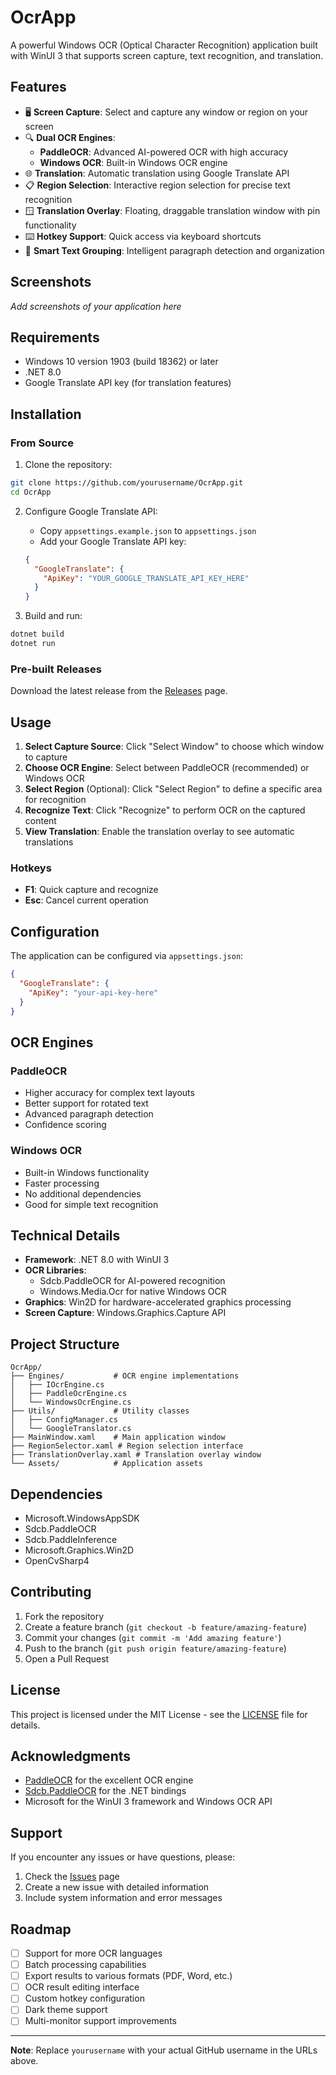 # OcrApp

A powerful Windows OCR (Optical Character Recognition) application built with WinUI 3 that supports screen capture, text recognition, and translation.

## Features

- 🖥️ **Screen Capture**: Select and capture any window or region on your screen
- 🔍 **Dual OCR Engines**:
  - **PaddleOCR**: Advanced AI-powered OCR with high accuracy
  - **Windows OCR**: Built-in Windows OCR engine
- 🌐 **Translation**: Automatic translation using Google Translate API
- 📋 **Region Selection**: Interactive region selection for precise text recognition
- 🪟 **Translation Overlay**: Floating, draggable translation window with pin functionality
- ⌨️ **Hotkey Support**: Quick access via keyboard shortcuts
- 🎯 **Smart Text Grouping**: Intelligent paragraph detection and organization

## Screenshots

_Add screenshots of your application here_

## Requirements

- Windows 10 version 1903 (build 18362) or later
- .NET 8.0
- Google Translate API key (for translation features)

## Installation

### From Source

1. Clone the repository:

```bash
git clone https://github.com/yourusername/OcrApp.git
cd OcrApp
```

2. Configure Google Translate API:

   - Copy `appsettings.example.json` to `appsettings.json`
   - Add your Google Translate API key:

   ```json
   {
     "GoogleTranslate": {
       "ApiKey": "YOUR_GOOGLE_TRANSLATE_API_KEY_HERE"
     }
   }
   ```

3. Build and run:

```bash
dotnet build
dotnet run
```

### Pre-built Releases

Download the latest release from the [Releases](https://github.com/yourusername/OcrApp/releases) page.

## Usage

1. **Select Capture Source**: Click "Select Window" to choose which window to capture
2. **Choose OCR Engine**: Select between PaddleOCR (recommended) or Windows OCR
3. **Select Region** (Optional): Click "Select Region" to define a specific area for recognition
4. **Recognize Text**: Click "Recognize" to perform OCR on the captured content
5. **View Translation**: Enable the translation overlay to see automatic translations

### Hotkeys

- **F1**: Quick capture and recognize
- **Esc**: Cancel current operation

## Configuration

The application can be configured via `appsettings.json`:

```json
{
  "GoogleTranslate": {
    "ApiKey": "your-api-key-here"
  }
}
```

## OCR Engines

### PaddleOCR

- Higher accuracy for complex text layouts
- Better support for rotated text
- Advanced paragraph detection
- Confidence scoring

### Windows OCR

- Built-in Windows functionality
- Faster processing
- No additional dependencies
- Good for simple text recognition

## Technical Details

- **Framework**: .NET 8.0 with WinUI 3
- **OCR Libraries**:
  - Sdcb.PaddleOCR for AI-powered recognition
  - Windows.Media.Ocr for native Windows OCR
- **Graphics**: Win2D for hardware-accelerated graphics processing
- **Screen Capture**: Windows.Graphics.Capture API

## Project Structure

```
OcrApp/
├── Engines/           # OCR engine implementations
│   ├── IOcrEngine.cs
│   ├── PaddleOcrEngine.cs
│   └── WindowsOcrEngine.cs
├── Utils/             # Utility classes
│   ├── ConfigManager.cs
│   └── GoogleTranslator.cs
├── MainWindow.xaml    # Main application window
├── RegionSelector.xaml # Region selection interface
├── TranslationOverlay.xaml # Translation overlay window
└── Assets/            # Application assets
```

## Dependencies

- Microsoft.WindowsAppSDK
- Sdcb.PaddleOCR
- Sdcb.PaddleInference
- Microsoft.Graphics.Win2D
- OpenCvSharp4

## Contributing

1. Fork the repository
2. Create a feature branch (`git checkout -b feature/amazing-feature`)
3. Commit your changes (`git commit -m 'Add amazing feature'`)
4. Push to the branch (`git push origin feature/amazing-feature`)
5. Open a Pull Request

## License

This project is licensed under the MIT License - see the [LICENSE](LICENSE) file for details.

## Acknowledgments

- [PaddleOCR](https://github.com/PaddlePaddle/PaddleOCR) for the excellent OCR engine
- [Sdcb.PaddleOCR](https://github.com/sdcb/PaddleSharp) for the .NET bindings
- Microsoft for the WinUI 3 framework and Windows OCR API

## Support

If you encounter any issues or have questions, please:

1. Check the [Issues](https://github.com/yourusername/OcrApp/issues) page
2. Create a new issue with detailed information
3. Include system information and error messages

## Roadmap

- [ ] Support for more OCR languages
- [ ] Batch processing capabilities
- [ ] Export results to various formats (PDF, Word, etc.)
- [ ] OCR result editing interface
- [ ] Custom hotkey configuration
- [ ] Dark theme support
- [ ] Multi-monitor support improvements

---

**Note**: Replace `yourusername` with your actual GitHub username in the URLs above.

